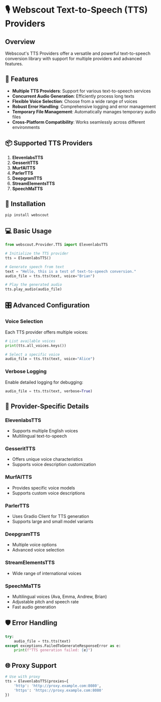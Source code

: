 # 🎙️ Webscout Text-to-Speech (TTS) Providers

## Overview

Webscout's TTS Providers offer a versatile and powerful text-to-speech conversion library with support for multiple providers and advanced features.

## 🌟 Features

- **Multiple TTS Providers**: Support for various text-to-speech services
- **Concurrent Audio Generation**: Efficiently process long texts
- **Flexible Voice Selection**: Choose from a wide range of voices
- **Robust Error Handling**: Comprehensive logging and error management
- **Temporary File Management**: Automatically manages temporary audio files
- **Cross-Platform Compatibility**: Works seamlessly across different environments

## 📦 Supported TTS Providers

1. **ElevenlabsTTS**
2. **GesseritTTS**
3. **MurfAITTS**
4. **ParlerTTS**
5. **DeepgramTTS**
6. **StreamElementsTTS**
8. **SpeechMaTTS**

## 🚀 Installation

```bash
pip install webscout
```

## 💻 Basic Usage

```python
from webscout.Provider.TTS import ElevenlabsTTS

# Initialize the TTS provider
tts = ElevenlabsTTS()

# Generate speech from text
text = "Hello, this is a test of text-to-speech conversion."
audio_file = tts.tts(text, voice="Brian")

# Play the generated audio
tts.play_audio(audio_file)
```

## 🎛️ Advanced Configuration

### Voice Selection

Each TTS provider offers multiple voices:

```python
# List available voices
print(tts.all_voices.keys())

# Select a specific voice
audio_file = tts.tts(text, voice="Alice")
```

### Verbose Logging

Enable detailed logging for debugging:

```python
audio_file = tts.tts(text, verbose=True)
```

## 🔧 Provider-Specific Details

### ElevenlabsTTS

- Supports multiple English voices
- Multilingual text-to-speech

### GesseritTTS

- Offers unique voice characteristics
- Supports voice description customization

### MurfAITTS

- Provides specific voice models
- Supports custom voice descriptions

### ParlerTTS

- Uses Gradio Client for TTS generation
- Supports large and small model variants

### DeepgramTTS

- Multiple voice options
- Advanced voice selection

### StreamElementsTTS

- Wide range of international voices

### SpeechMaTTS

- Multilingual voices (Ava, Emma, Andrew, Brian)
- Adjustable pitch and speech rate
- Fast audio generation

## 🛡️ Error Handling

```python
try:
    audio_file = tts.tts(text)
except exceptions.FailedToGenerateResponseError as e:
    print(f"TTS generation failed: {e}")
```

## 🌐 Proxy Support

```python
# Use with proxy
tts = ElevenlabsTTS(proxies={
    'http': 'http://proxy.example.com:8080',
    'https': 'https://proxy.example.com:8080'
})
```

